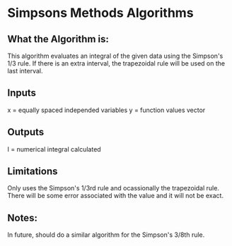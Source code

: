 # Simpsons Methods Algorithms

## What the Algorithm is:
This algorithm evaluates an integral of the given data using the Simpson's 1/3 rule. If there is an extra interval, the trapezoidal rule will be used on the last interval. 

## Inputs
x = equally spaced independed variables 
y = function values vector 

## Outputs
I = numerical integral calculated

## Limitations 
Only uses the Simpson's 1/3rd rule and ocassionally the trapezoidal rule.
There will be some error associated with the value and it will not be exact. 

## Notes:
In future, should do a similar algorithm for the Simpson's 3/8th rule. 